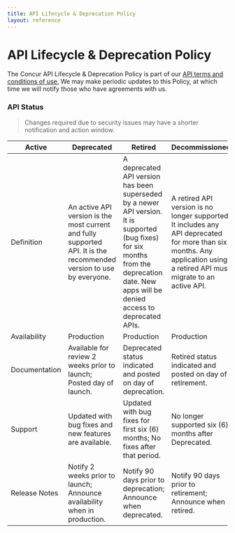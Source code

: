 ```yaml
---
title: API Lifecycle & Deprecation Policy
layout: reference
---
```


# API Lifecycle & Deprecation Policy

The Concur API Lifecycle & Deprecation Policy is part of our [API terms and conditions of use.](/Terms-of-Use.html) We may make periodic updates to this Policy, at which time we will notify those who have agreements with us.

### API Status

> Changes required due to security issues may have a shorter notification and action window.

|Active|Deprecated|Retired|Decommissioned
---|---|---|---
Definition|An active API version is the most current and fully supported API. It is the recommended version to use by everyone.|A deprecated API version has been superseded by a newer API version. It is supported (bug fixes) for six months from the deprecation date. New apps will be denied access to deprecated APIs.|A retired API version is no longer supported. It includes any API deprecated for more than six months. Any application using a retired API must migrate to an active API.|A decommissioned API version is no longer available on production. This occurs after three (3) months of inactivity in Retired state.
Availability|Production|Production|Production|NOT available in production after three (3) months of inactivity in Retired status.
Documentation|Available for review 2 weeks prior to launch; Posted day of launch.|Deprecated status indicated and posted on day of deprecation.|Retired status indicated and posted on day of retirement.|Not Available
Support|Updated with bug fixes and new features are available.|Updated with bug fixes for first six (6) months; No fixes after that period.|No longer supported six (6) months after Deprecated.|None.
Release Notes|Notify 2 weeks prior to launch; Announce availability when in production.|Notify 90 days prior to deprecation; Announce when deprecated.|Notify 90 days prior to retirement; Announce when retired.|Notify 90 days prior to decommissioning.
